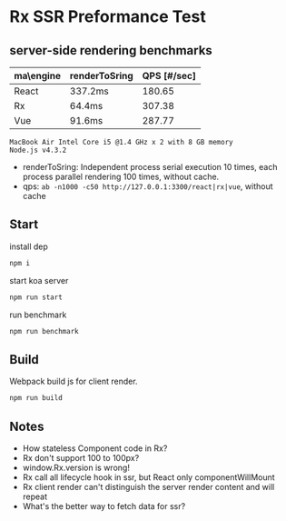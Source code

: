 
# Rx SSR Preformance Test

## server-side rendering benchmarks

| ma\engine    |renderToSring   |QPS [#/sec]|
|--------------|----------------|-----------|
| React        | 337.2ms        |  180.65   |
| Rx           | 64.4ms          |  307.38   |
| Vue          | 91.6ms          |  287.77   |

```
MacBook Air Intel Core i5 @1.4 GHz x 2 with 8 GB memory
Node.js v4.3.2
```

- renderToSring: Independent process serial execution 10 times, each process parallel rendering 100 times, without cache.
- qps: `ab -n1000 -c50 http://127.0.0.1:3300/react|rx|vue`, without cache

## Start

install dep

```bash
npm i
```

start koa server

```bash
npm run start
```

run benchmark

```bash
npm run benchmark
```

## Build

Webpack build js for client render.

```bash
npm run build
```

## Notes

- How stateless Component code in Rx?
- Rx don't support 100 to 100px?
- window.Rx.version is wrong!
- Rx call all lifecycle hook in ssr, but React only componentWillMount
- Rx client render can't distinguish the server render content and will repeat
- What's the better way to fetch data for ssr?